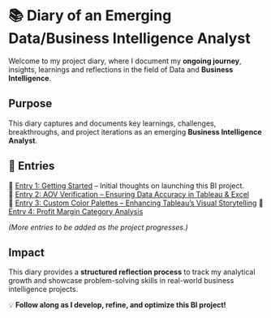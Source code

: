 # 📚 Diary of an Emerging Data/Business Intelligence Analyst

Welcome to my project diary, where I document my **ongoing journey**, insights, learnings and reflections in the field of Data and **Business Intelligence**. 

## Purpose 
This diary captures and documents key learnings, challenges, breakthroughs, and project iterations as an emerging **Business Intelligence Analyst**.

## 📌 Entries
📌 [Entry 1: Getting Started](getting_started.md) – Initial thoughts on launching this BI project.  
📌 [Entry 2: AOV Verification – Ensuring Data Accuracy in Tableau & Excel](aov_verification_analysis.md)  
📌 [Entry 3: Custom Color Palettes – Enhancing Tableau’s Visual Storytelling](custom_color_palettes.md)
📌 [Entry 4: Profit Margin Category Analysis](./profit_margin_category_analysis.md)

_(More entries to be added as the project progresses.)_

## Impact
This diary provides a **structured reflection process** to track my analytical growth and showcase problem-solving skills in real-world business intelligence projects.

💡 **Follow along as I develop, refine, and optimize this BI project!**
